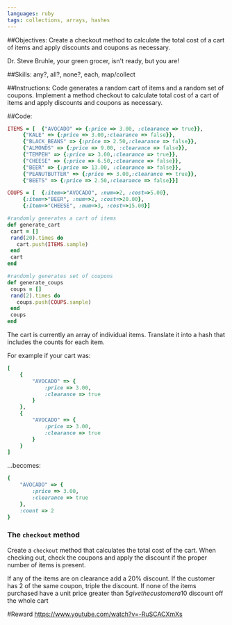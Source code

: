 ```yaml
---
languages: ruby
tags: collections, arrays, hashes
---
```


##Objectives: 
Create a checkout method to calculate the total cost of a cart of items and apply discounts and coupons as necessary.

Dr. Steve Bruhle, your green grocer, isn't ready, but you are!

##Skills: 
any?, all?, none?, each, map/collect

##Instructions:
Code generates a random cart of items and a random set of coupons. Implement a method checkout to calculate total cost of a cart of items and apply discounts and coupons as necessary.

##Code:

```ruby
ITEMS = [  {"AVOCADO" => {:price => 3.00, :clearance => true}},
     {"KALE" => {:price => 3.00,:clearance => false}},
     {"BLACK_BEANS" => {:price => 2.50,:clearance => false}},
     {"ALMONDS" => {:price => 9.00, :clearance => false}},
     {"TEMPEH" => {:price => 3.00,:clearance => true}},
     {"CHEESE" => {:price => 6.50,:clearance => false}},
     {"BEER" => {:price => 13.00, :clearance => false}},
     {"PEANUTBUTTER" => {:price => 3.00,:clearance => true}},
     {"BEETS" => {:price => 2.50,:clearance => false}}]

COUPS = [  {:item=>"AVOCADO", :num=>2, :cost=>5.00},
     {:item=>"BEER", :num=>2, :cost=>20.00},
     {:item=>"CHEESE", :num=>3, :cost=>15.00}]

#randomly generates a cart of items
def generate_cart
 cart = []
 rand(20).times do
   cart.push(ITEMS.sample)
 end
 cart
end

#randomly generates set of coupons
def generate_coups
 coups = []
 rand(2).times do
   coups.push(COUPS.sample)
 end
 coups
end

```

The cart is currently an array of individual items. Translate it into a hash that includes the counts for each item.

For example if your cart was:
``` ruby 
[
	{
		"AVOCADO" => {
			:price => 3.00, 
			:clearance => true
		}
	}, 
	{ 
		"AVOCADO" => {
			:price => 3.00, 
			:clearance => true
		}
	}
]
```

...becomes: 

``` ruby 
{
	"AVOCADO" => {
		:price => 3.00, 
		:clearance => true
	}, 
	:count => 2
}
```

### The `checkout` method

Create a `checkout` method that calculates the total cost of the cart.
When checking out, check the coupons and apply the discount if the proper number of items is present.

If any of the items are on clearance add a 20% discount.
If the customer has 2 of the same coupon, triple the discount.
If none of the items purchased have a unit price greater than $5 give the customer a 10$ discount off the whole cart

#Reward
https://www.youtube.com/watch?v=-RuSCACXmXs

